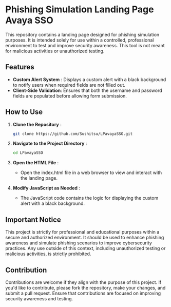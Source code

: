 # Phishing Simulation Landing Page Avaya SSO

This repository contains a landing page designed for phishing simulation purposes. It is intended solely for use within a controlled, professional environment to test and improve security awareness. This tool is not meant for malicious activities or unauthorized testing.

## Features

- **Custom Alert System** : Displays a custom alert with a black background to notify users when required fields are not filled out.
- **Client-Side Validation**: Ensures that both the username and password fields are populated before allowing form submission.

## How to Use

1. **Clone the Repository** :
   ```bash
   git clone https://github.com/Sushitsu/LPavayaSSO.git
   ```
2. **Navigate to the Project Directory** :
   ```bash
   cd LPavayaSSO
   ```
3. **Open the HTML File** :
   - Open the index.html file in a web browser to view and interact with the landing page.
     
4. **Modify JavaScript as Needed** :
   - The JavaScript code contains the logic for displaying the custom alert with a black background.

## Important Notice
This project is strictly for professional and educational purposes within a secure and authorized environment. It should be used to enhance phishing awareness and simulate phishing scenarios to improve cybersecurity practices. Any use outside of this context, including unauthorized testing or malicious activities, is strictly prohibited.

## Contribution
Contributions are welcome if they align with the purpose of this project. If you'd like to contribute, please fork the repository, make your changes, and submit a pull request. Ensure that contributions are focused on improving security awareness and testing.
